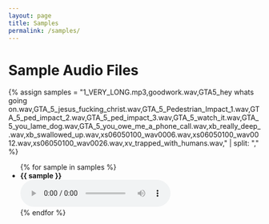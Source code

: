 ```yaml
---
layout: page
title: Samples
permalink: /samples/
---
```


# Sample Audio Files

{% assign samples = "1_VERY_LONG.mp3,goodwork.wav,GTA5_hey whats going on.wav,GTA_5_jesus_fucking_christ.wav,GTA_5_Pedestrian_Impact_1.wav,GTA_5_ped_impact_2.wav,GTA_5_ped_impact_3.wav,GTA_5_watch_it.wav,GTA_5_you_lame_dog.wav,GTA_5_you_owe_me_a_phone_call.wav,xb_really_deep_.wav,xb_swallowed_up.wav,xs06050100_wav0006.wav,xs06050100_wav0012.wav,xs06050100_wav0026.wav,xv_trapped_with_humans.wav," | split: "," %}

<ul>
  {% for sample in samples %}
    <li>
      <strong>{{ sample }}</strong><br />
      <audio controls>
        <source src="{{ 'assets/samples/' | append: sample | relative_url }}" type="audio/wav">
        Your browser does not support the audio element.
      </audio>
    </li>
  {% endfor %}
</ul>